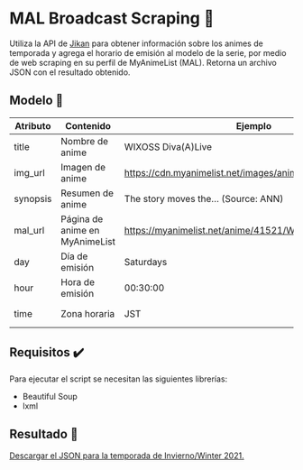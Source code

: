 # MAL Broadcast Scraping 📅
Utiliza la API de [Jikan](https://jikan.moe/) para obtener información sobre los animes de temporada y agrega el horario de emisión al modelo de la serie, por medio de web scraping en su perfil de MyAnimeList (MAL). Retorna un archivo JSON con el resultado obtenido.

## Modelo 📄
| Atributo 	| Contenido 	| Ejemplo 	| Fuente 	|
|-	|-	|-	|-	|
| title 	| Nombre de anime 	| WIXOSS Diva(A)Live 	| Jikan 	|
| img_url 	| Imagen de anime 	| https://cdn.myanimelist.net/images/anime/1779/110807.jpg 	| Jikan 	|
| synopsis 	| Resumen de anime 	| The story moves the… (Source: ANN) 	| Jikan 	|
| mal_url 	| Página de anime en MyAnimeList 	| https://myanimelist.net/anime/41521/WIXOSS_DivaALive 	| Jikan 	|
| day 	| Día de emisión 	| Saturdays 	| Jikan 	|
| hour 	| Hora de emisión 	| 00:30:00 	| Scraping MAL 	|
| time 	| Zona horaria 	| JST 	| Scraping MAL 	|

## Requisitos ✔️
 Para ejecutar el script se necesitan las siguientes librerías:
 * Beautiful Soup
 * lxml

## Resultado 💙
[Descargar el JSON para la temporada de Invierno/Winter 2021.](https://github.com/icardemil64/mal-broadcast-scraping/blob/master/anime_schedule.json)
